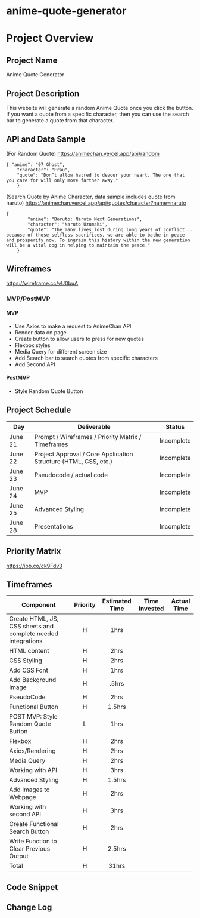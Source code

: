 # anime-quote-generator
# Project Overview

## Project Name

Anime Quote Generator

## Project Description

This website will generate a random Anime Quote once you click the button. If you want a quote from a specific character, then you can use the search bar to generate a quote from that character. 

## API and Data Sample

(For Random Quote)
https://animechan.vercel.app/api/random 
```
{ "anime": "07 Ghost",
    "character": "Frau",
    "quote": "Don’t allow hatred to devour your heart. The one that you care for will only move farther away." 
    }
```
(Search Quote by Anime Character, data sample includes quote from naruto)
https://animechan.vercel.app/api/quotes/character?name=naruto 
```
{
        "anime": "Boruto: Naruto Next Generations",
        "character": "Naruto Uzumaki",
        "quote": "The many lives lost during long years of conflict... because of those selfless sacrifices, we are able to bathe in peace and prosperity now. To ingrain this history within the new generation will be a vital cog in helping to maintain the peace."
    }
  ```
## Wireframes


https://wireframe.cc/vU0buA 


### MVP/PostMVP

#### MVP 

- Use Axios to make a request to AnimeChan API
- Render data on page 
- Create button to allow users to press for new quotes
- Flexbox styles
- Media Query for different screen size
- Add Search bar to search quotes from specific characters
- Add Second API

#### PostMVP

- Style Random Quote Button

## Project Schedule


|  Day | Deliverable | Status
|---|---| ---|
|June 21| Prompt / Wireframes / Priority Matrix / Timeframes | Incomplete
|June 22| Project Approval / Core Application Structure (HTML, CSS, etc.) | Incomplete
|June 23| Pseudocode / actual code | Incomplete
|June 24| MVP  | Incomplete
|June 25| Advanced Styling | Incomplete
|June 28| Presentations | Incomplete

## Priority Matrix


https://ibb.co/ck9Fdv3

## Timeframes


| Component | Priority | Estimated Time | Time Invested | Actual Time |
| --- | :---: |  :---: | :---: | :---: |
| Create HTML, JS, CSS sheets and complete needed integrations | H | 1hrs|  |  |
| HTML content | H | 2hrs|  |  |
| CSS Styling | H | 2hrs|  |  |
| Add CSS Font | H | 1hrs|  |  |
| Add Background Image | H | .5hrs|  |  |
| PseudoCode | H | 2hrs|  |  |
| Functional Button | H | 1.5hrs|  |  |
| POST MVP: Style Random Quote Button | L | 1hrs|  |  |
| Flexbox | H | 2hrs|  |  |
| Axios/Rendering | H | 2hrs|  |  |
| Media Query | H | 2hrs|  |  |
| Working with API | H | 3hrs|  |  |
| Advanced Styling | H | 1.5hrs|  |  |
| Add Images to Webpage | H | 2hrs|  |  |
| Working with second API | H | 3hrs|  |  |
| Create Functional Search Button | H | 2hrs|  |  |
| Write Function to Clear Previous Output | H | 2.5hrs|  |  |
| Total | H | 31hrs|  |  |

## Code Snippet


## Change Log
 
